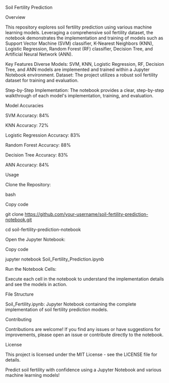Soil Fertility Prediction

Overview

This repository explores soil fertility prediction using various machine learning models. Leveraging a comprehensive soil fertility dataset, the notebook demonstrates the implementation and training of models such as Support Vector Machine (SVM) classifier, K-Nearest Neighbors (KNN), Logistic Regression, Random Forest (RF) classifier, Decision Tree, and Artificial Neural Network (ANN).

Key Features
Diverse Models: SVM, KNN, Logistic Regression, RF, Decision Tree, and ANN models are implemented and trained within a Jupyter Notebook environment.
Dataset: The project utilizes a robust soil fertility dataset for training and evaluation.

Step-by-Step Implementation: The notebook provides a clear, step-by-step walkthrough of each model's implementation, training, and evaluation.

Model Accuracies

SVM Accuracy: 84%

KNN Accuracy: 72%

Logistic Regression Accuracy: 83%

Random Forest Accuracy: 88%

Decision Tree Accuracy: 83%

ANN Accuracy: 84%

Usage

Clone the Repository:

bash

Copy code

git clone https://github.com/your-username/soil-fertility-prediction-notebook.git

cd soil-fertility-prediction-notebook

Open the Jupyter Notebook:

Copy code

jupyter notebook Soil_Fertility_Prediction.ipynb

Run the Notebook Cells:

Execute each cell in the notebook to understand the implementation details and see the models in action.

File Structure

Soil_Fertility.ipynb: Jupyter Notebook containing the complete implementation of soil fertility prediction models.

Contributing

Contributions are welcome! If you find any issues or have suggestions for improvements, please open an issue or contribute directly to the notebook.

License

This project is licensed under the MIT License - see the LICENSE file for details.

Predict soil fertility with confidence using a Jupyter Notebook and various machine learning models!
